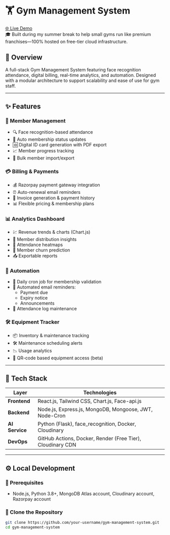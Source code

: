 # 🏋️ Gym Management System

[🌐 Live Demo](https://gym-management-system-8qm8.onrender.com/)  
🎓 Built during my summer break to help small gyms run like premium franchises—100% hosted on free-tier cloud infrastructure.


## 📌 Overview

A full-stack Gym Management System featuring face recognition attendance, digital billing, real-time analytics, and automation. Designed with a modular architecture to support scalability and ease of use for gym staff.

---

## ✨ Features

### 👥 Member Management
- 🔍 Face recognition-based attendance
- 📆 Auto membership status updates
- 🆔 Digital ID card generation with PDF export
- 📈 Member progress tracking
- 📂 Bulk member import/export

### 💳 Billing & Payments
- 💰 Razorpay payment gateway integration
- ⏰ Auto-renewal email reminders
- 🧾 Invoice generation & payment history
- 📊 Flexible pricing & membership plans

### 📊 Analytics Dashboard
- 💹 Revenue trends & charts (Chart.js)
- 👥 Member distribution insights
- 📆 Attendance heatmaps
- 🔁 Member churn prediction
- 📤 Exportable reports

### 🤖 Automation
- 🔄 Daily cron job for membership validation
- 📧 Automated email reminders:
  - Payment due
  - Expiry notice
  - Announcements
- 📝 Attendance log maintenance

### 🛠️ Equipment Tracker
- 📦 Inventory & maintenance tracking
- 🛠️ Maintenance scheduling alerts
- 📉 Usage analytics
- 📱 QR-code based equipment access (beta)

---

## 🧰 Tech Stack

| Layer         | Technologies                                                                 |
|---------------|------------------------------------------------------------------------------|
| **Frontend**  | React.js, Tailwind CSS, Chart.js, Face-api.js                                |
| **Backend**   | Node.js, Express.js, MongoDB, Mongoose, JWT, Node-Cron                       |
| **AI Service**| Python (Flask), face_recognition, Docker, Cloudinary                         |
| **DevOps**    | GitHub Actions, Docker, Render (Free Tier), Cloudinary CDN                   |

---

## ⚙️ Local Development

### 🔧 Prerequisites
- Node.js, Python 3.8+, MongoDB Atlas account, Cloudinary account, Razorpay account

### 📁 Clone the Repository
```bash
git clone https://github.com/your-username/gym-management-system.git
cd gym-management-system
